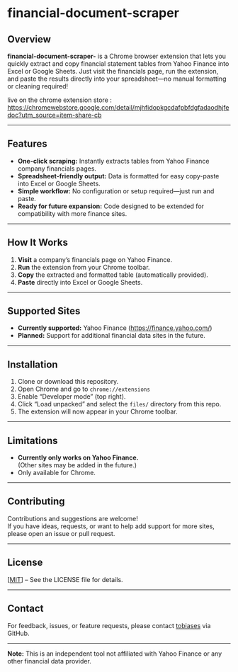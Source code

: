 # financial-document-scraper

## Overview

**financial-document-scraper-** is a Chrome browser extension that lets you quickly extract and copy financial statement tables from Yahoo Finance into Excel or Google Sheets. Just visit the financials page, run the extension, and paste the results directly into your spreadsheet—no manual formatting or cleaning required!

live on the chrome extension store : https://chromewebstore.google.com/detail/mjhfidopkgcdafpbfdgfadaodhjfedoc?utm_source=item-share-cb

---

## Features

- **One-click scraping:** Instantly extracts tables from Yahoo Finance company financials pages.
- **Spreadsheet-friendly output:** Data is formatted for easy copy-paste into Excel or Google Sheets.
- **Simple workflow:** No configuration or setup required—just run and paste.
- **Ready for future expansion:** Code designed to be extended for compatibility with more finance sites.

---

## How It Works

1. **Visit** a company’s financials page on Yahoo Finance.
2. **Run** the extension from your Chrome toolbar.
3. **Copy** the extracted and formatted table (automatically provided).
4. **Paste** directly into Excel or Google Sheets.

---

## Supported Sites

- **Currently supported:** Yahoo Finance (https://finance.yahoo.com/)
- **Planned:** Support for additional financial data sites in the future.

---

## Installation

1. Clone or download this repository.
2. Open Chrome and go to `chrome://extensions`
3. Enable “Developer mode” (top right).
4. Click “Load unpacked” and select the `files/` directory from this repo.
5. The extension will now appear in your Chrome toolbar.

---

## Limitations

- **Currently only works on Yahoo Finance.**  
  (Other sites may be added in the future.)
- Only available for Chrome.

---

## Contributing

Contributions and suggestions are welcome!  
If you have ideas, requests, or want to help add support for more sites, please open an issue or pull request.

---

## License

[[MIT]([LICENSE](https://github.com/tobiases/financial-document-scraper/blob/main/LICENSE.txt))] – See the LICENSE file for details.

---

## Contact

For feedback, issues, or feature requests, please contact [tobiases](https://github.com/tobiases) via GitHub.

---

**Note:** This is an independent tool not affiliated with Yahoo Finance or any other financial data provider.
